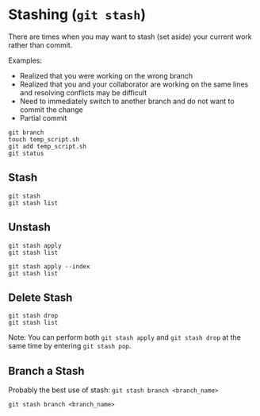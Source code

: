 # Stashing (`git stash`)

There are times when you may want to stash (set aside) your current work rather than commit.

Examples:

* Realized that you were working on the wrong branch
* Realized that you and your collaborator are working on the same lines and resolving conflicts may be difficult
* Need to immediately switch to another branch and do not want to commit the change
* Partial commit

```
git branch
touch temp_script.sh
git add temp_script.sh
git status
```

## Stash

```
git stash
git stash list
```

## Unstash

```
git stash apply
git stash list
```

```
git stash apply --index
git stash list
```

## Delete Stash

```
git stash drop
git stash list
```


Note: You can perform both `git stash apply` and `git stash drop` at the same time by entering `git stash pop`.

## Branch a Stash

Probably the best use of stash: `git stash branch <branch_name>`

```
git stash branch <branch_name>
```